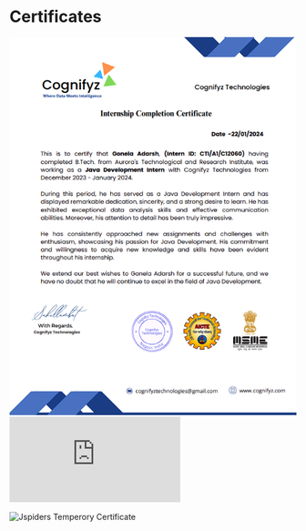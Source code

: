 # Certificates
![Cognifz internship Certificate](https://github.com/adarshgonela/Certificates/blob/main/cognifz%20internship%20certificate%20pic.png)
![Cognifz internship Certificate](https://github.com/adarshgonela/Certificates/blob/main/cognifz%20internship%20certificate.pdf)

![Jspiders Temperory Certificate](https://github.com/adarshgonela/Certificates/assets/133592048/0593643f-05d4-4ca5-bc38-1590bd0f525c)
